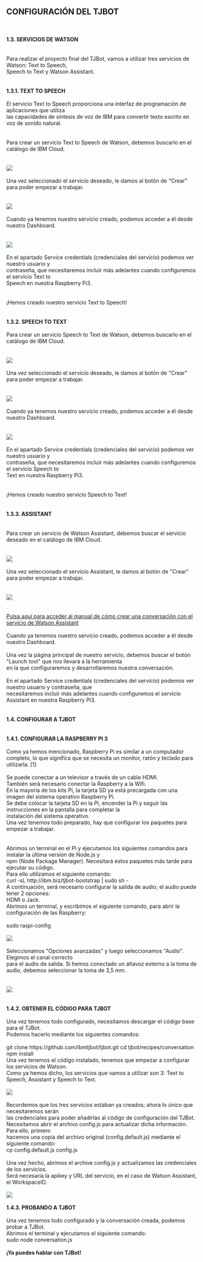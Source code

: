 
## CONFIGURACIÓN DEL TJBOT

<br>
<br> 
<b> 1.3.	SERVICIOS DE WATSON </b> <br> <br> <br> 
<div id="texto8"> Para realizar el proyecto final del TJBot, vamos a utilizar tres servicios de Watson: Text to Speech,<br>
 Speech to Text y Watson Assistant.</div> <br> <br>
<b> 1.3.1.	TEXT TO SPEECH </b> <br> <br>
<div id="texto9"> El servicio Text to Speech proporciona una interfaz de programación de aplicaciones que utiliza  <br>
las capacidades de síntesis de voz de IBM para convertir texto escrito en voz de sonido natural. <br> <br> <br>
Para crear un servicio Text to Speech de Watson, debemos buscarlo en el catálogo de IBM Cloud. <br> <br> <br>
</div>
<img src="imagenes/Imagen13.png" id="img13"> <br> <br>
<div id="texto10"> Una vez seleccionado el servicio deseado, le damos al botón de "Crear" para poder empezar a trabajar.</div> <br> <br>
<img src="imagenes/Imagen14.png" id="img14"> <br> <br>
<div id="texto11"> Cuando ya tenemos nuestro servicio creado, podemos acceder a él desde nuestro Dashboard.</div> <br> <br>
<img src="imagenes/Imagen15.png" id="img14"> <br> <br>
<div id="texto12"> En el apartado Service credentials (credenciales del servicio) podemos ver nuestro usuario y <br>
contraseña, que necesitaremos incluir más adelantes cuando configuremos el servicio Text to <br>
Speech en nuestra Raspberry Pi3.</div> <br> <br> 
<div id="texto13"> ¡Hemos creado nuestro servicio Text to Speech! </div> <br> <br>
<b> 1.3.2.	SPEECH TO TEXT </b> <br> <br>
<div id="texto14"> Para crear un servicio Speech to Text de Watson, debemos buscarlo en el catálogo de IBM Cloud.</div> <br>
<br>
<img src="imagenes/Imagen16.png" id="img16"> <br> <br>
<div id="texto15"> Una vez seleccionado el servicio deseado, le damos al botón de "Crear" para poder empezar a trabajar.</div> <br> <br>
<img src="imagenes/Imagen17.png" id="img17"> <br> <br>
<div id="texto16"> Cuando ya tenemos nuestro servicio creado, podemos acceder a él desde nuestro Dashboard.</div> <br> <br>
<img src="imagenes/Imagen18.png" id="img18"> <br> <br>
<div id="texto17"> En el apartado Service credentials (credenciales del servicio) podemos ver nuestro usuario y <br>
contraseña, que necesitaremos incluir más adelantes cuando configuremos el servicio Speech to <br>
Text en nuestra Raspberry Pi3. </div> <br>  <br> 
<div id="texto18">¡Hemos creado nuestro servicio Speech to Text!</div> <br> <br>
<b> 1.3.3.	ASSISTANT </b> <br> <br> <br> 
<div id="texto19"> Para crear un servicio de Watson Assistant, debemos buscar el servicio deseado en el catálogo de IBM Cloud.</div> <br> <br>
<img src="imagenes/Imagen19.png" id="img19"> <br> <br>
<div id="texto20"> Una vez seleccionado el servicio Assistant, le damos al botón de "Crear" para poder empezar a trabajar.</div> <br> <br>
<img src="imagenes/Imagen20.png" id="img20"> <br> <br> <br>
<a href="https://watsonvaclase.github.io/Conversation/" > Pulsa aquí para acceder al manual de cómo crear una conversación con el servicio de Watson Assistant</a> <br> <br>
<div> Cuando ya tenemos nuestro servicio creado, podemos acceder a él desde nuestro Dashboard.<br> <br> 
Una vez la página principal de nuestro servicio, debemos buscar el botón "Launch tool" que nos llevará a la herramienta <br>
en la que configuraremos y desarrollaremos nuestra conversación. <br> <br> 
En el apartado Service credentials (credenciales del servicio) podemos ver nuestro usuario y contraseña, que <br>
 necesitaremos incluir más adelantes cuando configuremos el servicio Assistant en nuestra Raspberry Pi3. <br> <br> <br>
</div>
<b> 1.4.	CONFIGURAR A TJBOT  </b> <br> <br> <br> 
<b> 1.4.1.	CONFIGURAR LA RASPBERRY PI 3  </b> <br> <br>
Como ya hemos mencionado, Raspberry Pi es similar a un computador completo, lo que significa que se necesita un monitor, ratón y teclado para utilizarla. [1] <br> <br>
Se puede conectar a un televisor a través de un cable HDMI. <br>
También será necesario conectar la Raspberry a la Wifi. <br>
En la mayoría de los kits Pi, la tarjeta SD ya está precargada con una imagen del sistema operativo Raspberry Pi.  <br>
Se debe colocar la tarjeta SD en la Pi, encender la Pi y seguir las instrucciones en la pantalla para completar la <br>
instalación del sistema operativo. <br>
Una vez tenemos todo preparado, hay que configurar los paquetes para empezar a trabajar. <br>
<br>
<br>
Abrimos un terminal en el Pi y ejecutamos los siguientes comandos para instalar la última versión de Node.js y <br>
npm (Node Package Manager). Necesitará estos paquetes más tarde para ejecutar su código. <br>
Para ello utilizamos el siguiente comando: <br>
curl -sL http://ibm.biz/tjbot-bootstrap | sudo sh - <br>
A continuación, será necesario configurar la salida de audio; el audio puede tener 2 opciones: <br>
HDMI o Jack. <br>
Abrimos un terminal, y escribimos el siguiente comando, para abrir la configuración de las Raspberry: <br> <br>
sudo raspi-config <br> <br> 
<img src="imagenes/Imagen21.png"> <br> <br>
<div> Seleccionamos "Opciones avanzadas" y luego seleccionamos "Audio". Elegimos el canal correcto <br>
para el audio de salida. Si hemos conectado un altavoz externo a la toma de audio, debemos seleccionar la toma de 3,5 mm.
</div> <br> <br> 
<img src="imagenes/Imagen22.png"> <br> <br> <br>
<b> 1.4.2.	OBTENER EL CÓDIGO PARA TJBOT </b> <br> <br>
<div> Una vez tenemos todo configurado, necesitamos descargar el código base para el TJBot. <br>
Podemos hacerlo mediante los siguientes comandos: <br> <br> 
git clone https://github.com/ibmtjbot/tjbot.git cd tjbot/recipes/conversation <br>
npm install <br>
Una vez tenemos el código instalado, tenemos que empezar a configurar los servicios de Watson. <br>
Como ya hemos dicho, los servicios que vamos a utilizar son 3: Text to Speech, Assistant y Speech to Text. <br> <br>
</div>
<img src="imagenes/Imagen23.png"> <br> <br>
<div> Recordemos que los tres servicios estaban ya creados; ahora lo único que necesitaremos serán <br>
las credenciales para poder añadirlas al código de configuración del TJBot. <br>
Necesitamos abrir el archivo config.js para actualizar dicha información. Para ello, primero <br>
hacemos una copia del archivo original (config.default.js) mediante el siguiente comando: <br>
cp config.default.js config.js <br> <br>
Una vez hecho, abrimos el archive config.js y actualizamos las credenciales de los servicios. <br> 
Será necesaria la apikey y URL del servicio, en el caso de Watson Assistant, el WorkspaceID. <br> <br>
</div>
<img src="imagenes/Imagen25.png"> <br> <br>
<b> 1.4.3.	PROBANDO A TJBOT </b> <br>  <br> 
<div> Una vez tenemos todo configurado y la conversación creada, podemos probar a TJBot. <br>
Abrimos el terminal y ejecutamos el siguiente comando: <br>
sudo node conversation.js <br>
</div> <br>
<b> ¡Ya puedes hablar con TJBot! </b>
